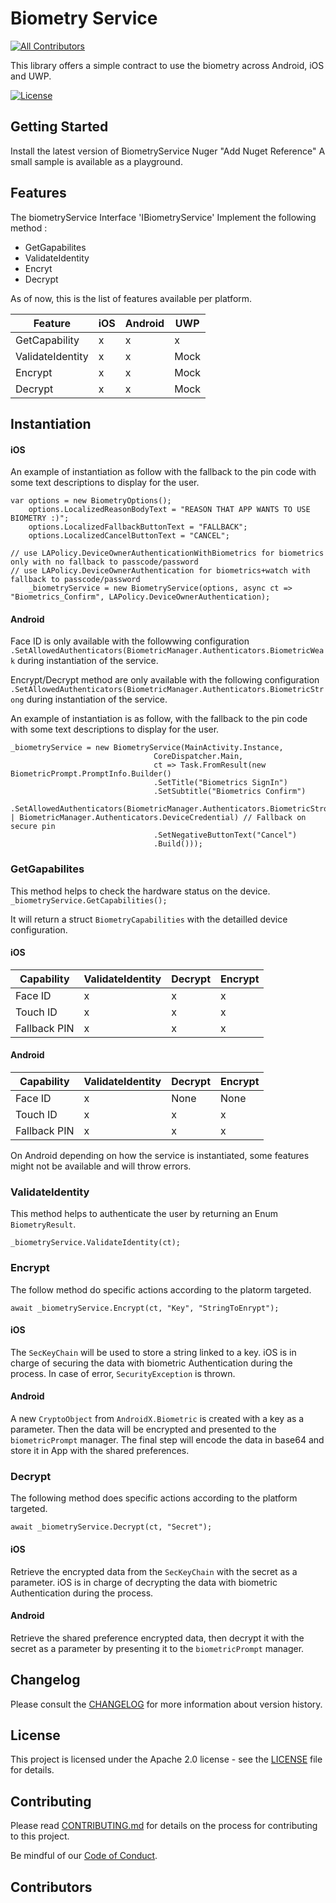 # Biometry Service

<!-- ALL-CONTRIBUTORS-BADGE:START - Do not remove or modify this section -->

[![All Contributors](https://img.shields.io/badge/all_contributors-5-orange.svg?style=flat-square)](#contributors-)

<!-- ALL-CONTRIBUTORS-BADGE:END -->

This library offers a simple contract to use the biometry across Android, iOS and UWP.

[![License](https://img.shields.io/badge/License-Apache%202.0-blue.svg)](LICENSE)

## Getting Started

Install the latest version of BiometryService Nuger "Add Nuget Reference"
A small sample is available as a playground.

## Features

The biometryService Interface 'IBiometryService' Implement the following method :

- GetGapabilites
- ValidateIdentity
- Encryt
- Decrypt

As of now, this is the list of features available per platform.


| Feature          | iOS | Android | UWP  |
| ------------------ | ----- | --------- | ------ |
| GetCapability    | x   | x       | x    |
| ValidateIdentity | x   | x       | Mock |
| Encrypt          | x   | x       | Mock |
| Decrypt          | x   | x       | Mock |

## Instantiation

#### iOS

An example of instantiation as follow with the fallback to the pin code with some text descriptions to display for the user.

```
var options = new BiometryOptions();
    options.LocalizedReasonBodyText = "REASON THAT APP WANTS TO USE BIOMETRY :)";
    options.LocalizedFallbackButtonText = "FALLBACK";
    options.LocalizedCancelButtonText = "CANCEL";

// use LAPolicy.DeviceOwnerAuthenticationWithBiometrics for biometrics only with no fallback to passcode/password
// use LAPolicy.DeviceOwnerAuthentication for biometrics+watch with fallback to passcode/password
    _biometryService = new BiometryService(options, async ct => "Biometrics_Confirm", LAPolicy.DeviceOwnerAuthentication);
```

#### Android

Face ID is only available with the followwing configuration `.SetAllowedAuthenticators(BiometricManager.Authenticators.BiometricWeak` during instantiation of the service.

Encrypt/Decrypt method are only available with the following configuration `.SetAllowedAuthenticators(BiometricManager.Authenticators.BiometricStrong` during instantiation of the service.

An example of instantiation is as follow, with the fallback to the pin code with some text descriptions to display for the user.

```
_biometryService = new BiometryService(MainActivity.Instance,
								CoreDispatcher.Main,
                                ct => Task.FromResult(new BiometricPrompt.PromptInfo.Builder()
								.SetTitle("Biometrics SignIn")
								.SetSubtitle("Biometrics Confirm")
								.SetAllowedAuthenticators(BiometricManager.Authenticators.BiometricStrong | BiometricManager.Authenticators.DeviceCredential) // Fallback on secure pin
                                .SetNegativeButtonText("Cancel")
                                .Build()));
```

### GetGapabilites

This method helps to check the hardware status on the device.
`_biometryService.GetCapabilities();`

It will return a struct `BiometryCapabilities` with the detailled device configuration.

#### iOS

| Capability   | ValidateIdentity | Decrypt | Encrypt |
| -------------- | ------------------ | --------- | --------- |
| Face ID      | x                | x       | x       |
| Touch ID     | x                | x       | x       |
| Fallback PIN | x                | x       | x       |

#### Android


| Capability   | ValidateIdentity | Decrypt | Encrypt |
| -------------- | ------------------ | --------- | --------- |
| Face ID      | x                | None    | None    |
| Touch ID     | x                | x       | x       |
| Fallback PIN | x                | x       | x       |

On Android depending on how the service is instantiated, some features might not be available and will throw errors.

### ValidateIdentity

This method helps to authenticate the user by returning an Enum `BiometryResult`.

`_biometryService.ValidateIdentity(ct);`

### Encrypt

The follow method do specific actions according to the platorm targeted.

`await _biometryService.Encrypt(ct, "Key", "StringToEnrypt");`

#### iOS

The `SecKeyChain` will be used to store a string linked to a key. iOS is in charge of securing the data with biometric Authentication during the process.
In case of error, `SecurityException` is thrown.

#### Android

A new `CryptoObject` from `AndroidX.Biometric` is created with a key as a parameter. Then the data will be encrypted and presented to the `biometricPrompt` manager.
The final step will encode the data in base64 and store it in App with the shared preferences.


### Decrypt

The following method does specific actions according to the platform targeted.

`await _biometryService.Decrypt(ct, "Secret");`

#### iOS

Retrieve the encrypted data from the `SecKeyChain` with the secret as a parameter. iOS is in charge of decrypting the data with biometric Authentication during the process. 

#### Android

Retrieve the shared preference encrypted data, then decrypt it with the secret as a parameter by presenting it to the `biometricPrompt` manager.

## Changelog

Please consult the [CHANGELOG](CHANGELOG.md) for more information about version
history.

## License

This project is licensed under the Apache 2.0 license - see the
[LICENSE](LICENSE) file for details.

## Contributing

Please read [CONTRIBUTING.md](CONTRIBUTING.md) for details on the process for
contributing to this project.

Be mindful of our [Code of Conduct](CODE_OF_CONDUCT.md).

## Contributors

<!-- ALL-CONTRIBUTORS-LIST:START - Do not remove or modify this section -->

<!-- ALL-CONTRIBUTORS-LIST:END -->
